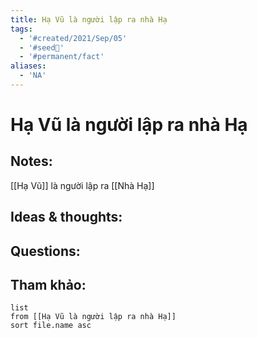 ```yaml
---
title: Hạ Vũ là người lập ra nhà Hạ
tags:
  - '#created/2021/Sep/05'
  - '#seed🥜'
  - '#permanent/fact'
aliases:
  - 'NA'
---
```

# Hạ Vũ là người lập ra nhà Hạ

## Notes:
[[Hạ Vũ]] là người lập ra [[Nhà Hạ]]

## Ideas & thoughts:

## Questions:


## Tham khảo:
```dataview
list
from [[Hạ Vũ là người lập ra nhà Hạ]]
sort file.name asc
```